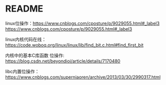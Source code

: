 # README

linux位操作：<https://www.cnblogs.com/cposture/p/9029055.html#_label3>
<https://www.cnblogs.com/cposture/p/9029055.html#_label3>

linux内核代码在线：<https://code.woboq.org/linux/linux/lib/find_bit.c.html#find_first_bit>

内核中的基本C库函数 位操作: <https://blog.csdn.net/beyondioi/article/details/7170480>

libc内置位操作： <https://www.cnblogs.com/superniaoren/archive/2013/03/30/2990317.html>
